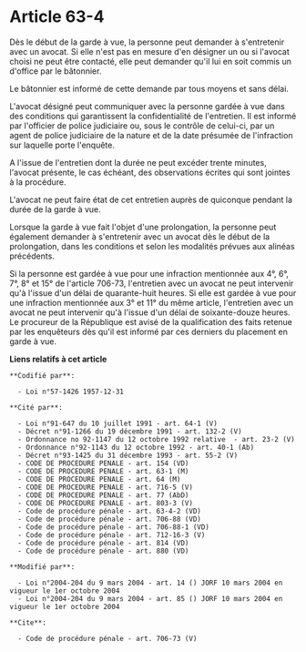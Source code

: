 # Article 63-4

Dès le début de la garde à vue, la personne peut demander à s'entretenir avec un avocat. Si elle n'est pas en mesure d'en
désigner un ou si l'avocat choisi ne peut être contacté, elle peut demander qu'il lui en soit commis un d'office par le
bâtonnier. 

Le bâtonnier est informé de cette demande par tous moyens et sans délai.

L'avocat désigné peut communiquer avec la personne gardée à vue dans des conditions qui garantissent la confidentialité de
l'entretien. Il est informé par l'officier de police judiciaire ou, sous le contrôle de celui-ci, par un agent de police
judiciaire de la nature et de la date présumée de l'infraction sur laquelle porte l'enquête.

A l'issue de l'entretien dont la durée ne peut excéder trente minutes, l'avocat présente, le cas échéant, des observations
écrites qui sont jointes à la procédure.

L'avocat ne peut faire état de cet entretien auprès de quiconque pendant la durée de la garde à vue. 

Lorsque la garde à vue fait l'objet d'une prolongation, la personne peut également demander à s'entretenir avec un avocat dès
le début de la prolongation, dans les conditions et selon les modalités prévues aux alinéas précédents. 

Si la personne est gardée à vue pour une infraction mentionnée aux 4°, 6°, 7°, 8° et 15° de l'article 706-73, l'entretien
avec un avocat ne peut intervenir qu'à l'issue d'un délai de quarante-huit heures. Si elle est gardée à vue pour une
infraction mentionnée aux 3° et 11° du même article, l'entretien avec un avocat ne peut intervenir qu'à l'issue d'un délai de
soixante-douze heures. Le procureur de la République est avisé de la qualification des faits retenue par les enquêteurs dès
qu'il est informé par ces derniers du placement en garde à vue.

**Liens relatifs à cet article**

	**Codifié par**:

	  - Loi n°57-1426 1957-12-31

	**Cité par**:

	  - Loi n°91-647 du 10 juillet 1991 - art. 64-1 (V)
	  - Décret n°91-1266 du 19 décembre 1991 - art. 132-2 (V)
	  - Ordonnance no 92-1147 du 12 octobre 1992 relative  - art. 23-2 (V)
	  - Ordonnance n°92-1143 du 12 octobre 1992 - art. 40-1 (Ab)
	  - Décret n°93-1425 du 31 décembre 1993 - art. 55-2 (V)
	  - CODE DE PROCEDURE PENALE - art. 154 (VD)
	  - CODE DE PROCEDURE PENALE - art. 63-1 (M)
	  - CODE DE PROCEDURE PENALE - art. 64 (M)
	  - CODE DE PROCEDURE PENALE - art. 716-5 (V)
	  - CODE DE PROCEDURE PENALE - art. 77 (AbD)
	  - CODE DE PROCEDURE PENALE - art. 803-3 (V)
	  - Code de procédure pénale - art. 63-4-2 (VD)
	  - Code de procédure pénale - art. 706-88 (VD)
	  - Code de procédure pénale - art. 706-88-1 (VD)
	  - Code de procédure pénale - art. 712-16-3 (V)
	  - Code de procédure pénale - art. 814 (VD)
	  - Code de procédure pénale - art. 880 (VD)

	**Modifié par**:

	  - Loi n°2004-204 du 9 mars 2004 - art. 14 () JORF 10 mars 2004 en vigueur le 1er octobre 2004
	  - Loi n°2004-204 du 9 mars 2004 - art. 85 () JORF 10 mars 2004 en vigueur le 1er octobre 2004

	**Cite**:

	  - Code de procédure pénale - art. 706-73 (V)
